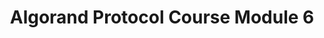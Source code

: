 ---
title: "Algorand Protocol Course Module 6"
description: "This module aims to introduce you to DeFi as a concept and its use case on Algorand. By the end of this content heavy module, you should know what is DeFi, what are the advantages of DeFi over CeFi, the features of Algorand that makes it optimal for DeFi, algorand’s DeFi infrastructure and some examples of DeFi apps on Algorand today"
type: "course"
category: "Algorand Protocol Course,DeFi"
difficulty: ""
summary: "Learn about DeFi and how Algorand is optimised for DeFi applications"
file_path: ""
image: "https://assets-global.website-files.com/5e39e095596498a8b9624af1/5ffca6e3e0d8ad9231cc2af6_Portfolio-course---final.png"
link: "https://drive.google.com/file/d/1ISDGTuOx08oDLwWpylp7zH1y15BIcAVQ/view?usp=sharing"
status: "open"
---